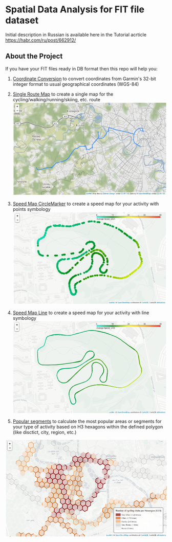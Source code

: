 # Spatial Data Analysis for FIT file dataset
Initial description in Russian is available here in the Tutorial acrticle https://habr.com/ru/post/662912/

## About the Project
If you have your FIT files ready in DB format then this repo will help you:
1. [Coordinate Conversion](coordinate_conversion.py) to convert coordinates from Garmin's 32-bit integer format to usual geographical coordinates (WGS-84)

2. [Single Route Map](single_route_map.py) to create a single map for the cycling/walking/running/skiing, etc. route
![Map 1](map_1.png)
3. [Speed Map CircleMarker](speed_map.py) to create a speed map for your activity with points symbology
![Map 4](map_2.png)
4. [Speed Map Line](speed_map_line.py) to create a speed map for your activity with line symbology
![Map 4](map_3.png)

5. [Popular segments](popular_segments_h3.py) to calculate the most popular areas or segments for your type of activity based on H3 hexagons within the defined polygon (like disctict, city, region, etc.)

![Map 4](h3_result_2.png)